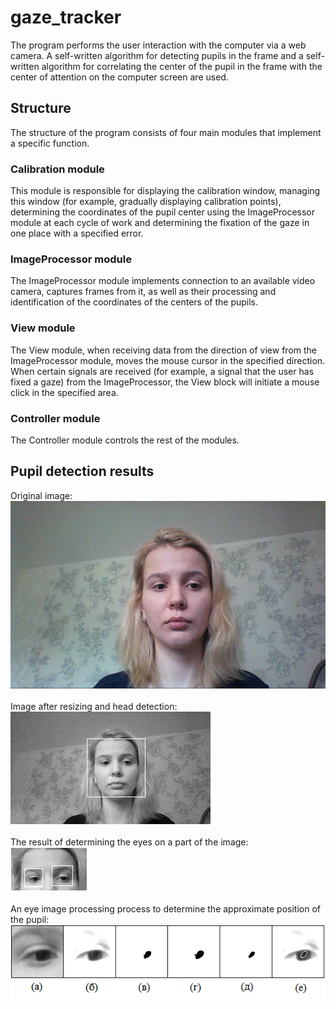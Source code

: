 # gaze_tracker
The program performs the user interaction with the computer via a web camera. A self-written algorithm for detecting pupils in the frame and a self-written algorithm for correlating the center of the pupil in the frame with the center of attention on the computer screen are used.

## Structure
The structure of the program consists of four main modules that implement a specific function.

### Calibration module
This module is responsible for displaying the calibration window, managing this window (for example, gradually displaying calibration points), determining the coordinates of the pupil center using the ImageProcessor module at each cycle of work and determining the fixation of the gaze in one place with a specified error.

### ImageProcessor module
The ImageProcessor module implements connection to an available video camera, captures frames from it, as well as their processing and identification of the coordinates of the centers of the pupils.

### View module
The View module, when receiving data from the direction of view from the ImageProcessor module, moves the mouse cursor in the specified direction. When certain signals are received (for example, a signal that the user has fixed a gaze) from the ImageProcessor, the View block will initiate a mouse click in the specified area.

### Controller module
The Controller module controls the rest of the modules.

## Pupil detection results
Original image:<br>
<img src="results/InFrame_screenshot_07.06.2020.png" alt=""  height="300px">
<br><br>Image after resizing and head detection:<br>
<img src="results/FaceRecognition_screenshot_07.06.2020.png" alt="">
<br><br>The result of determining the eyes on a part of the image:<br>
<img src="results/eyes.png" alt="">
<br><br>An eye image processing process to determine the approximate position of the pupil:<br>
<img src="results/GaussianBlur_screenshot_07.06.2020.png" alt="">
